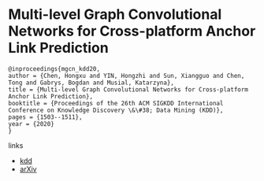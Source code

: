 # Multi-level Graph Convolutional Networks for Cross-platform Anchor Link Prediction

```
@inproceedings{mgcn_kdd20,
author = {Chen, Hongxu and YIN, Hongzhi and Sun, Xiangguo and Chen, Tong and Gabrys, Bogdan and Musial, Katarzyna},
title = {Multi-level Graph Convolutional Networks for Cross-platform Anchor Link Prediction},
booktitle = {Proceedings of the 26th ACM SIGKDD International Conference on Knowledge Discovery \&\#38; Data Mining (KDD)},
pages = {1503--1511},
year = {2020}
}
```

links
- [kdd](https://www.kdd.org/kdd2020/accepted-papers/view/multi-level-graph-convolutional-networks-for-cross-platform-anchor-link-pre)
- [arXiv](https://arxiv.org/abs/2006.01963)
